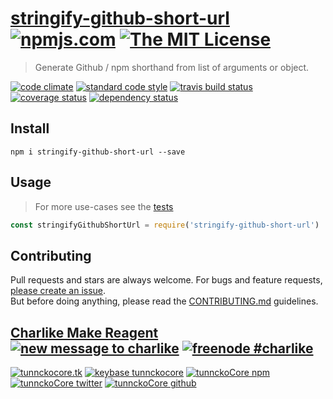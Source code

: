 # [stringify-github-short-url][author-www-url] [![npmjs.com][npmjs-img]][npmjs-url] [![The MIT License][license-img]][license-url] 

> Generate Github / npm shorthand from list of arguments or object.

[![code climate][codeclimate-img]][codeclimate-url] [![standard code style][standard-img]][standard-url] [![travis build status][travis-img]][travis-url] [![coverage status][coveralls-img]][coveralls-url] [![dependency status][david-img]][david-url]


## Install
```
npm i stringify-github-short-url --save
```


## Usage
> For more use-cases see the [tests](./test.js)

```js
const stringifyGithubShortUrl = require('stringify-github-short-url')
```


## Contributing
Pull requests and stars are always welcome. For bugs and feature requests, [please create an issue](https://github.com/tunnckoCore/stringify-github-short-url/issues/new).  
But before doing anything, please read the [CONTRIBUTING.md](./CONTRIBUTING.md) guidelines.


## [Charlike Make Reagent](http://j.mp/1stW47C) [![new message to charlike][new-message-img]][new-message-url] [![freenode #charlike][freenode-img]][freenode-url]

[![tunnckocore.tk][author-www-img]][author-www-url] [![keybase tunnckocore][keybase-img]][keybase-url] [![tunnckoCore npm][author-npm-img]][author-npm-url] [![tunnckoCore twitter][author-twitter-img]][author-twitter-url] [![tunnckoCore github][author-github-img]][author-github-url]


[npmjs-url]: https://www.npmjs.com/package/stringify-github-short-url
[npmjs-img]: https://img.shields.io/npm/v/stringify-github-short-url.svg?label=stringify-github-short-url

[license-url]: https://github.com/tunnckoCore/stringify-github-short-url/blob/master/LICENSE
[license-img]: https://img.shields.io/badge/license-MIT-blue.svg


[codeclimate-url]: https://codeclimate.com/github/tunnckoCore/stringify-github-short-url
[codeclimate-img]: https://img.shields.io/codeclimate/github/tunnckoCore/stringify-github-short-url.svg

[travis-url]: https://travis-ci.org/tunnckoCore/stringify-github-short-url
[travis-img]: https://img.shields.io/travis/tunnckoCore/stringify-github-short-url.svg

[coveralls-url]: https://coveralls.io/r/tunnckoCore/stringify-github-short-url
[coveralls-img]: https://img.shields.io/coveralls/tunnckoCore/stringify-github-short-url.svg

[david-url]: https://david-dm.org/tunnckoCore/stringify-github-short-url
[david-img]: https://img.shields.io/david/tunnckoCore/stringify-github-short-url.svg

[standard-url]: https://github.com/feross/standard
[standard-img]: https://img.shields.io/badge/code%20style-standard-brightgreen.svg


[author-www-url]: http://www.tunnckocore.tk
[author-www-img]: https://img.shields.io/badge/www-tunnckocore.tk-fe7d37.svg

[keybase-url]: https://keybase.io/tunnckocore
[keybase-img]: https://img.shields.io/badge/keybase-tunnckocore-8a7967.svg

[author-npm-url]: https://www.npmjs.com/~tunnckocore
[author-npm-img]: https://img.shields.io/badge/npm-~tunnckocore-cb3837.svg

[author-twitter-url]: https://twitter.com/tunnckoCore
[author-twitter-img]: https://img.shields.io/badge/twitter-@tunnckoCore-55acee.svg

[author-github-url]: https://github.com/tunnckoCore
[author-github-img]: https://img.shields.io/badge/github-@tunnckoCore-4183c4.svg

[freenode-url]: http://webchat.freenode.net/?channels=charlike
[freenode-img]: https://img.shields.io/badge/freenode-%23charlike-5654a4.svg

[new-message-url]: https://github.com/tunnckoCore/ama
[new-message-img]: https://img.shields.io/badge/ask%20me-anything-green.svg